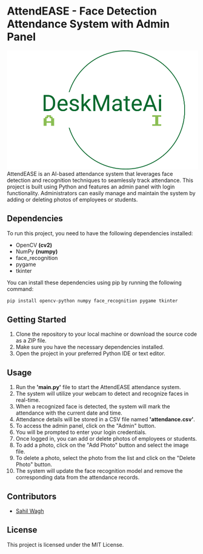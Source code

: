 # AttendEASE - Face Detection Attendance System with Admin Panel
![AttendEASE Logo](https://github.com/SahilWagh1/DeskMateAi/blob/24899f77e084a81b33ed7d8055c74c77834e9872/deskmateai-low-resolution-logo-transparent%20(1).png)
AttendEASE is an AI-based attendance system that leverages face detection and recognition techniques to seamlessly track attendance. This project is built using Python and features an admin panel with login functionality. Administrators can easily manage and maintain the system by adding or deleting photos of employees or students.

## Dependencies
To run this project, you need to have the following dependencies installed:

* OpenCV **(cv2)**
* NumPy **(numpy)**
* face_recognition
* pygame
* tkinter

You can install these dependencies using pip by running the following command:

```bash
pip install opencv-python numpy face_recognition pygame tkinter
```

## Getting Started

1. Clone the repository to your local machine or download the source code as a ZIP file.
2. Make sure you have the necessary dependencies installed.
3. Open the project in your preferred Python IDE or text editor.

## Usage

1. Run the **'main.py'** file to start the AttendEASE attendance system.
2. The system will utilize your webcam to detect and recognize faces in real-time.
3. When a recognized face is detected, the system will mark the attendance with the current date and time.
4. Attendance details will be stored in a CSV file named **'attendance.csv'**.
5. To access the admin panel, click on the "Admin" button.
6. You will be prompted to enter your login credentials.
7. Once logged in, you can add or delete photos of employees or students.
8. To add a photo, click on the "Add Photo" button and select the image file.
9. To delete a photo, select the photo from the list and click on the "Delete Photo" button.
10. The system will update the face recognition model and remove the corresponding data from the attendance records.

## Contributors

* [Sahil Wagh](https://github.com/SahilWagh1)

## License
This project is licensed under the MIT License.
